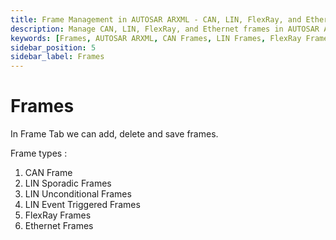 ```yaml
---
title: Frame Management in AUTOSAR ARXML - CAN, LIN, FlexRay, and Ethernet Frames
description: Manage CAN, LIN, FlexRay, and Ethernet frames in AUTOSAR ARXML. Add, delete, and save frames using the Frame Tab for proper communication across multiple protocols.
keywords: [Frames, AUTOSAR ARXML, CAN Frames, LIN Frames, FlexRay Frames, Ethernet Frames, Frame Types, LIN Sporadic Frames, LIN Unconditional Frames, Frame Management]
sidebar_position: 5
sidebar_label: Frames
---
```


# Frames 

In Frame Tab we can add, delete and save frames.

Frame types :
1. CAN Frame
2. LIN Sporadic Frames
3. LIN Unconditional Frames
4. LIN Event Triggered Frames
5. FlexRay Frames
6. Ethernet Frames

